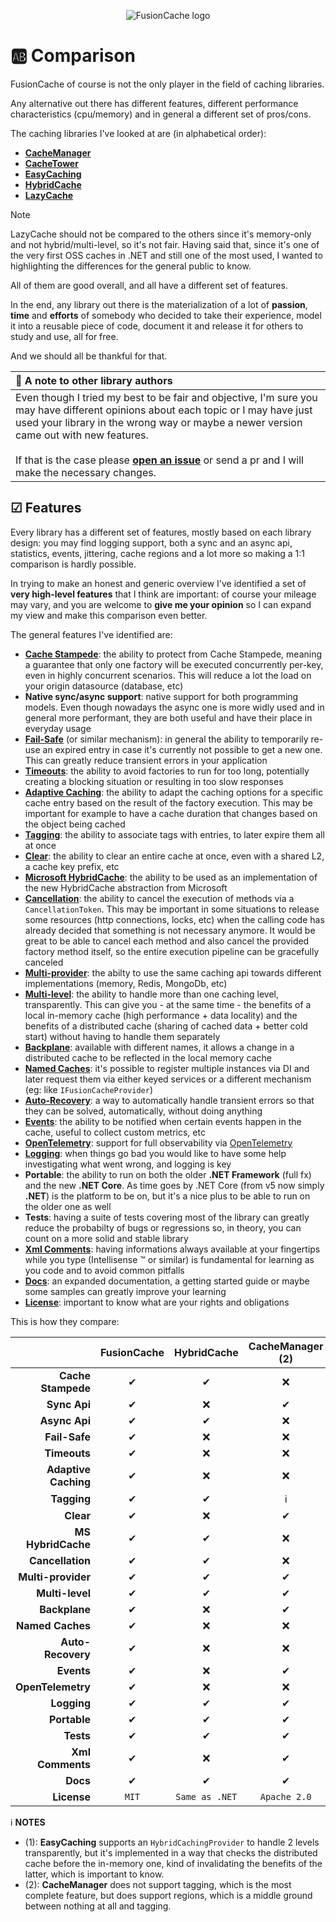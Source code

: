 <div align="center">

![FusionCache logo](logo-128x128.png)

</div>

# 🆎 Comparison

FusionCache of course is not the only player in the field of caching libraries.

Any alternative out there has different features, different performance characteristics (cpu/memory) and in general a different set of pros/cons.

The caching libraries I've looked at are (in alphabetical order):

- [**CacheManager**](https://github.com/MichaCo/CacheManager)
- [**CacheTower**](https://github.com/TurnerSoftware/CacheTower)
- [**EasyCaching**](https://github.com/dotnetcore/EasyCaching)
- [**HybridCache**](https://github.com/dotnet/aspnetcore/issues/53255)
- [**LazyCache**](https://github.com/alastairtree/LazyCache)

> [!NOTE]
> LazyCache should not be compared to the others since it's memory-only and not hybrid/multi-level, so it's not fair. Having said that, since it's one of the very first OSS caches in .NET and still one of the most used, I wanted to highlighting the differences for the general public to know.

All of them are good overall, and all have a different set of features.

In the end, any library out there is the materialization of a lot of **passion**, **time** and **efforts** of somebody who decided to take their experience, model it into a reusable piece of code, document it and release it for others to study and use, all for free.

And we should all be thankful for that.

| 📢 A note to other library authors |
| :--- |
| Even though I tried my best to be fair and objective, I'm sure you may have different opinions about each topic or I may have just used your library in the wrong way or maybe a newer version came out with new features. <br/> <br/> If that is the case please [**open an issue**](https://github.com/ZiggyCreatures/FusionCache/issues/new/choose) or send a pr and I will make the necessary changes. |

## ☑ Features

Every library has a different set of features, mostly based on each library design: you may find logging support, both a sync and an async api, statistics, events, jittering, cache regions and a lot more so making a 1:1 comparison is hardly possible.

In trying to make an honest and generic overview I've identified a set of **very high-level features** that I think are important: of course your mileage may vary, and you are welcome to **give me your opinion** so I can expand my view and make this comparison even better.

The general features I've identified are:

- [**Cache Stampede**](CacheStampede.md): the ability to protect from Cache Stampede, meaning a guarantee that only one factory will be executed concurrently per-key, even in highly concurrent scenarios. This will reduce a lot the load on your origin datasource (database, etc)
- **Native sync/async support**: native support for both programming models. Even though nowadays the async one is more widly used and in general more performant, they are both useful and have their place in everyday usage
- [**Fail-Safe**](FailSafe.md) (or similar mechanism): in general the ability to temporarily re-use an expired entry in case it's currently not possible to get a new one. This can greatly reduce transient errors in your application
- [**Timeouts**](Timeouts.md): the ability to avoid factories to run for too long, potentially creating a blocking situation or resulting in too slow responses
- [**Adaptive Caching**](AdaptiveCaching.md): the ability to adapt the caching options for a specific cache entry based on the result of the factory execution. This may be important for example to have a cache duration that changes based on the object being cached
- [**Tagging**](Tagging.md): the ability to associate tags with entries, to later expire them all at once
- [**Clear**](Clear.md): the ability to clear an entire cache at once, even with a shared L2, a cache key prefix, etc
- [**Microsoft HybridCache**](MicrosoftHybridCache.md): the ability to be used as an implementation of the new HybridCache abstraction from Microsoft
- [**Cancellation**](https://docs.microsoft.com/en-us/dotnet/standard/threading/cancellation-in-managed-threads): the ability to cancel the execution of methods via a `CancellationToken`. This may be important in some situations to release some resources (http connections, locks, etc) when the calling code has already decided that something is not necessary anymore. It would be great to be able to cancel each method and also cancel the provided factory method itself, so the entire execution pipeline can be gracefully canceled
- [**Multi-provider**](CacheLevels.md): the abilty to use the same caching api towards different implementations (memory, Redis, MongoDb, etc)
- [**Multi-level**](CacheLevels.md): the ability to handle more than one caching level, transparently. This can give you - at the same time - the benefits of a local in-memory cache (high performance + data locality) and the benefits of a distributed cache (sharing of cached data + better cold start) without having to handle them separately
- [**Backplane**](Backplane.md): available with different names, it allows a change in a distributed cache to be reflected in the local memory cache
- [**Named Caches**](NamedCaches.md): it's possible to register multiple instances via DI and later request them via either keyed services or a different mechanism (eg: like `IFusionCacheProvider`)
- [**Auto-Recovery**](AutoRecovery.md): a way to automatically handle transient errors so that they can be solved, automatically, without doing anything
- [**Events**](Events.md): the ability to be notified when certain events happen in the cache, useful to collect custom metrics, etc
- [**OpenTelemetry**](OpenTelemetry.md): support for full observability via [OpenTelemetry](https://opentelemetry.io/)
- [**Logging**](Logging.md): when things go bad you would like to have some help investigating what went wrong, and logging is key
- **Portable**: the ability to run on both the older **.NET Framework** (full fx) and the new **.NET Core**. As time goes by .NET Core (from v5 now simply **.NET**) is the platform to be on, but it's a nice plus to be able to run on the older one as well
- **Tests**: having a suite of tests covering most of the library can greatly reduce the probabilty of bugs or regressions so, in theory, you can count on a more solid and stable library
- [**Xml Comments**](https://docs.microsoft.com/en-us/dotnet/csharp/codedoc): having informations always available at your fingertips while you type (Intellisense :tm: or similar) is fundamental for learning as you code and to avoid common pitfalls
- [**Docs**](docs/README.md): an expanded documentation, a getting started guide or maybe some samples can greatly improve your learning
- [**License**](../LICENSE.md): important to know what are your rights and obligations

This is how they compare:

|                       | FusionCache | HybridCache    | CacheManager (2) | CacheTower  | EasyCaching (1) | LazyCache |
| ---:                  | :---:       | :---:          | :---:            | :---:       | :---:           |:---:      |
| **Cache Stampede**    | ✔          | ✔              | ❌               | ✔          | ✔               | ✔        |
| **Sync Api**          | ✔          | ❌             | ✔                | ❌         | ✔               | ✔        |
| **Async Api**         | ✔          | ✔              | ❌               | ✔          | ✔               | ⚠        |
| **Fail-Safe**         | ✔          | ❌             | ❌               | ❌         | ❌              | ❌       |
| **Timeouts**          | ✔          | ❌             | ❌               | ❌         | ❌              | ❌       |
| **Adaptive Caching**  | ✔          | ❌             | ❌               | ❌         | ❌              | ✔        |
| **Tagging**           | ✔          | ✔              | ℹ️               | ❌         | ❌              | ❌       |
| **Clear**             | ✔          | ❌             | ✔                | ❌         | ❌              | ❌       |
| **MS HybridCache**    | ✔          | ✔              | ❌               | ❌         | ❌              | ❌       |
| **Cancellation**      | ✔          | ✔              | ❌               | ❌         | ❌              | ❌       |
| **Multi-provider**    | ✔          | ✔              | ✔                | ✔          | ✔               | ❌       |
| **Multi-level**       | ✔          | ✔              | ✔                | ✔          | ⚠               | ❌       |
| **Backplane**         | ✔          | ❌             | ✔                | ✔          | ✔               | ❌       |
| **Named Caches**      | ✔          | ❌             | ❌               | ❌         | ❌              | ❌       |
| **Auto-Recovery**     | ✔          | ❌             | ❌               | ❌         | ❌              | ❌       |
| **Events**            | ✔          | ❌             | ✔                | ❌         | ❌              | ❌       |
| **OpenTelemetry**     | ✔          | ❌             | ❌               | ❌         | ❌              | ❌       |
| **Logging**           | ✔          | ✔              | ✔                | ❌         | ✔               | ❌       |
| **Portable**          | ✔          | ✔              | ✔                | ✔          | ✔               | ✔        |
| **Tests**             | ✔          | ✔              | ✔                | ✔          | ✔               | ✔        |
| **Xml Comments**      | ✔          | ❌             | ✔                | ✔          | ✔               | ❌       |
| **Docs**              | ✔          | ✔              | ✔                | ✔          | ✔               | ✔        |
| **License**           | `MIT`       | `Same as .NET` | `Apache 2.0`     | `MIT`       | `MIT`           | `MIT`     |

ℹ **NOTES**
- (1): **EasyCaching** supports an `HybridCachingProvider` to handle 2 levels transparently, but it's implemented in a way that checks the distributed cache before the in-memory one, kind of invalidating the benefits of the latter, which is important to know.
- (2): **CacheManager** does not support tagging, which is the most complete feature, but does support regions, which is a middle ground between nothing at all and tagging.
